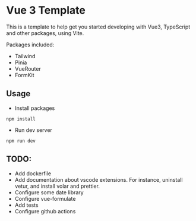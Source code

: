 # Vue 3 Template

This is a template to help get you started developing with Vue3, TypeScript and other packages, using Vite.

Packages included:

- Tailwind
- Pinia
- VueRouter
- FormKit

## Usage

- Install packages

```
npm install
```

- Run dev server

```
npm run dev
```

## TODO:

- Add dockerfile
- Add documentation about vscode extensions. For instance, uninstall vetur, and install volar and prettier.
- Configure some date library
- Configure vue-formulate
- Add tests
- Configure github actions
